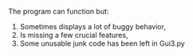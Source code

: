 The program can function but: 
1) Sometimes displays a lot of buggy behavior, 
2) Is missing a few crucial features,
3) Some unusable junk code has been left in Gui3.py 
